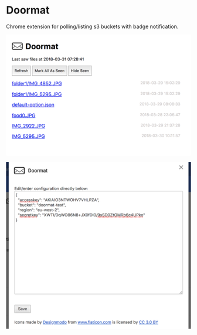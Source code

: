 # Doormat
Chrome extension for polling/listing s3 buckets with badge notification.

![Alt text](https://github.com/guyburton/Doormat/blob/master/screenshots/doormat_screenshot.png?raw=true "screenshot")


![Alt text](https://github.com/guyburton/Doormat/blob/master/screenshots/options_screenshot.png?raw=true "screenshot")

